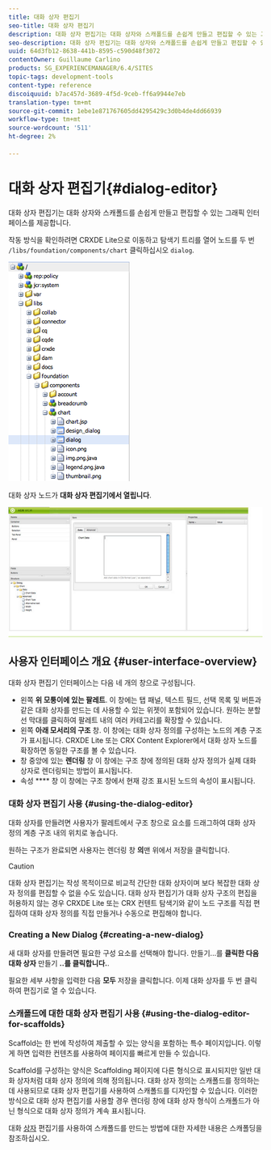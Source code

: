```yaml
---
title: 대화 상자 편집기
seo-title: 대화 상자 편집기
description: 대화 상자 편집기는 대화 상자와 스캐폴드를 손쉽게 만들고 편집할 수 있는 그래픽 인터페이스를 제공합니다
seo-description: 대화 상자 편집기는 대화 상자와 스캐폴드를 손쉽게 만들고 편집할 수 있는 그래픽 인터페이스를 제공합니다
uuid: 64d3fb12-8638-441b-8595-c590d48f3072
contentOwner: Guillaume Carlino
products: SG_EXPERIENCEMANAGER/6.4/SITES
topic-tags: development-tools
content-type: reference
discoiquuid: b7ac457d-3689-4f5d-9ceb-ff6a9944e7eb
translation-type: tm+mt
source-git-commit: 1ebe1e871767605dd4295429c3d0b4de4dd66939
workflow-type: tm+mt
source-wordcount: '511'
ht-degree: 2%

---
```



# 대화 상자 편집기{#dialog-editor}

대화 상자 편집기는 대화 상자와 스캐폴드를 손쉽게 만들고 편집할 수 있는 그래픽 인터페이스를 제공합니다.

작동 방식을 확인하려면 CRXDE Lite으로 이동하고 탐색기 트리를 열어 노드를 두 번 `/libs/foundation/components/chart` 클릭하십시오 `dialog`.

![chlimage_1-247](assets/chlimage_1-247.png)

대화 상자 노드가 **대화 상자 편집기에서 열립니다**.

![screen_shot_2012-02-01at25033pm](assets/screen_shot_2012-02-01at25033pm.png)

## 사용자 인터페이스 개요 {#user-interface-overview}

대화 상자 편집기 인터페이스는 다음 네 개의 창으로 구성됩니다.

* 왼쪽 **위 모퉁이에 있는 팔레트**. 이 창에는 탭 패널, 텍스트 필드, 선택 목록 및 버튼과 같은 대화 상자를 만드는 데 사용할 수 있는 위젯이 포함되어 있습니다. 원하는 분할선 막대를 클릭하여 팔레트 내의 여러 카테고리를 확장할 수 있습니다.
* 왼쪽 **아래 모서리의 구조** 창. 이 창에는 대화 상자 정의를 구성하는 노드의 계층 구조가 표시됩니다. CRXDE Lite 또는 CRX Content Explorer에서 대화 상자 노드를 확장하면 동일한 구조를 볼 수 있습니다.
* 창 중앙에 있는 **렌더링** 창 이 창에는 구조 창에 정의된 대화 상자 정의가 실제 대화 상자로 렌더링되는 방법이 표시됩니다.
* 속성 **** 창 이 창에는 구조 창에서 현재 강조 표시된 노드의 속성이 표시됩니다.

### 대화 상자 편집기 사용 {#using-the-dialog-editor}

대화 상자를 만들려면 사용자가 팔레트에서 구조 창으로 요소를 드래그하여 대화 상자 정의 계층 구조 내의 위치로 놓습니다.

원하는 구조가 완료되면 사용자는 렌더링 창 **의**&#x200B;맨 위에서 저장을 클릭합니다.

>[!CAUTION]
>
>대화 상자 편집기는 작성 목적이므로 비교적 간단한 대화 상자이며 보다 복잡한 대화 상자 정의를 편집할 수 없을 수도 있습니다. 대화 상자 편집기가 대화 상자 구조의 편집을 허용하지 않는 경우 CRXDE Lite 또는 CRX 컨텐트 탐색기와 같이 노드 구조를 직접 편집하여 대화 상자 정의를 직접 만들거나 수동으로 편집해야 합니다.

### Creating a New Dialog {#creating-a-new-dialog}

새 대화 상자를 만들려면 필요한 구성 요소를 선택해야 합니다. 만들기...를 **클릭한 다음 대화 상자** 만들기 **..를 클릭합니다.**.

필요한 세부 사항을 입력한 다음 **모두** 저장을 클릭합니다. 이제 대화 상자를 두 번 클릭하여 편집기로 열 수 있습니다.

### 스캐폴드에 대한 대화 상자 편집기 사용 {#using-the-dialog-editor-for-scaffolds}

Scaffold는 한 번에 작성하여 제출할 수 있는 양식을 포함하는 특수 페이지입니다. 이렇게 하면 입력한 컨텐츠를 사용하여 페이지를 빠르게 만들 수 있습니다.

Scaffold를 구성하는 양식은 Scaffolding 페이지에 다른 형식으로 표시되지만 일반 대화 상자처럼 대화 상자 정의에 의해 정의됩니다. 대화 상자 정의는 스캐폴드를 정의하는 데 사용되므로 대화 상자 편집기를 사용하여 스캐폴드를 디자인할 수 있습니다. 이러한 방식으로 대화 상자 편집기를 사용할 경우 렌더링 창에 대화 상자 형식이 스캐폴드가 아닌 형식으로 대화 상자 정의가 계속 표시됩니다.

대화 [상자](/help/sites-authoring/scaffolding.md) 편집기를 사용하여 스캐폴드를 만드는 방법에 대한 자세한 내용은 스캐폴딩을 참조하십시오.

